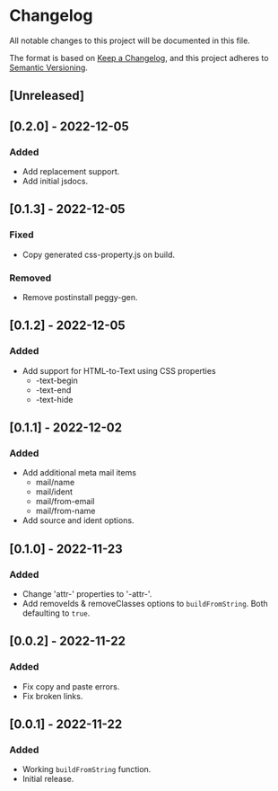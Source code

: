 # Changelog

All notable changes to this project will be documented in this file.

The format is based on [Keep a Changelog](https://keepachangelog.com/en/1.0.0/),
and this project adheres to [Semantic Versioning](https://semver.org/spec/v2.0.0.html).


## [Unreleased]


## [0.2.0] - 2022-12-05
### Added
- Add replacement support.
- Add initial jsdocs.

## [0.1.3] - 2022-12-05
### Fixed
- Copy generated css-property.js on build.
### Removed 
- Remove postinstall peggy-gen.

## [0.1.2] - 2022-12-05
### Added
- Add support for HTML-to-Text using CSS properties
    - -text-begin
    - -text-end
    - -text-hide

## [0.1.1] - 2022-12-02
### Added
- Add additional meta mail items
    - mail/name
    - mail/ident
    - mail/from-email
    - mail/from-name
- Add source and ident options.

## [0.1.0] - 2022-11-23
### Added
- Change 'attr-' properties to '-attr-'.
- Add removeIds & removeClasses options to `buildFromString`. Both defaulting to `true`.

## [0.0.2] - 2022-11-22
### Added
- Fix copy and paste errors.
- Fix broken links.

## [0.0.1] - 2022-11-22
### Added
- Working `buildFromString` function.
- Initial release.
